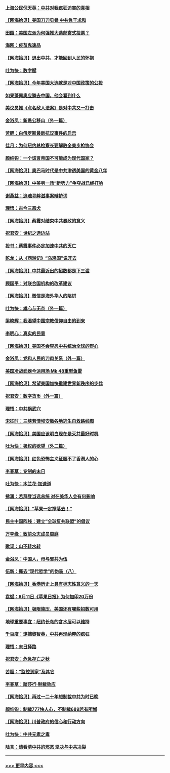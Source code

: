#### [上海公民倪天英：中共对我疯狂迫害的真相](../pages/nsc993/n12356341.md?t=08260202) 
#### [【网海拾贝】美国刀刀见骨 中共急于求和](../pages/nsc993/n12355511.md?t=08260202) 
#### [田园：美国左派为何强推大选邮寄式投票？](../pages/nsc993/n12352963.md?t=08260202) 
#### [海网：疫苗鬼速品](../pages/nsc993/n12354438.md?t=08260202) 
#### [【网海拾贝】退出中共，才能回到人民的怀抱](../pages/nsc993/n12352634.md?t=08260202) 
#### [吐为快：数字赋](../pages/nsc993/n12352317.md?t=08260202) 
#### [【网海拾贝】今年美国大选就是对中国政策的公投](../pages/nsc993/n12350973.md?t=08260202) 
#### [如果蓬佩奥应邀去中国，他会看到什么](../pages/nsc993/n12350945.md?t=08260202) 
#### [美议员推《点名敌人法案》是对中共又一打击](../pages/nsc993/n12350765.md?t=08260202) 
#### [金浴凤：新愚公移山（外一篇）](../pages/nsc993/n12350253.md?t=08260202) 
#### [苦胆：白俄罗斯最新抗议事件的启示](../pages/nsc993/n12349989.md?t=08260202) 
#### [佳月：为何纽约总检察长要解散全美步枪协会](../pages/nsc993/n12349939.md?t=08260202) 
#### [颜纯钩：一个谎言帝国不可能成为现代国家？](../pages/nsc993/n12349898.md?t=08260202) 
#### [【网海拾贝】奥巴马时代是中共渗透美国的黄金八年](../pages/nsc993/n12349284.md?t=08260202) 
#### [【网海拾贝】中美另一场“新势力”争夺战已经打响](../pages/nsc993/n12346998.md?t=08260202) 
#### [谢燕益：追魂寻衅滋事案辩护词](../pages/nsc993/n12346892.md?t=08260202) 
#### [理悟：古今三恶犬](../pages/nsc993/n12345190.md?t=08260202) 
#### [【网海拾贝】蔡霞对结束中共暴政的意义](../pages/nsc993/n12344263.md?t=08260202) 
#### [祝君安：世纪之选边站](../pages/nsc993/n12342382.md?t=08260202) 
#### [投书：蔡霞事件必定加速中共的灭亡](../pages/nsc993/n12341881.md?t=08260202) 
#### [乾龙：从《西游记》“乌鸡国”说开去](../pages/nsc993/n12341690.md?t=08260202) 
#### [【网海拾贝】中共最近出的招数都是下三滥](../pages/nsc993/n12341593.md?t=08260202) 
#### [顾国平：对联合国机构的改革建议](../pages/nsc993/n12339928.md?t=08260202) 
#### [【网海拾贝】微信是海外华人的陷阱](../pages/nsc993/n12338868.md?t=08260202) 
#### [吐为快：雄心与无奈（外一篇）](../pages/nsc993/n12338132.md?t=08260202) 
#### [梁晓辉：我渴望中国宗教信仰自由的到来](../pages/nsc993/n12336657.md?t=08260202) 
#### [李明心：真实的民意](../pages/nsc993/n12336089.md?t=08260202) 
#### [【网海拾贝】美国不会容忍中共统治全球的野心](../pages/nsc993/n12336063.md?t=08260202) 
#### [金浴凤：党和人民的刀肉关系（外一篇）](../pages/nsc993/n12335834.md?t=08260202) 
#### [美国冷战武器今派用场 Mk 48重型鱼雷](../pages/nsc993/n12335354.md?t=08260202) 
#### [【网海拾贝】希望美国加快重建世界新秩序的步伐](../pages/nsc993/n12334224.md?t=08260202) 
#### [祝君安：数字货币（外一篇）](../pages/nsc993/n12334186.md?t=08260202) 
#### [理悟：中共祸武穴](../pages/nsc993/n12333962.md?t=08260202) 
#### [宋征时：三峡若溃坝安徽各地逃生自救路线图](../pages/nsc993/n12332450.md?t=08260202) 
#### [【网海拾贝】美国应该明白现在是灭共最好时机](../pages/nsc993/n12332313.md?t=08260202) 
#### [吐为快：极权的欲望（外二篇）](../pages/nsc993/n12332089.md?t=08260202) 
#### [【网海拾贝】红色恐怖主义征服不了香港人的心](../pages/nsc993/n12329296.md?t=08260202) 
#### [李春草：专制的末日](../pages/nsc993/n12329079.md?t=08260202) 
#### [吐为快：木兰花‧加速道](../pages/nsc993/n12327366.md?t=08260202) 
#### [拂潇：若拜登当选总统 对在美华人会有何影响](../pages/nsc993/n12295996.md?t=08260202) 
#### [【网海拾贝】“苹果一定撑落去！”](../pages/nsc993/n12326784.md?t=08260202) 
#### [民主中国阵线：建立“全球反共联盟”的倡议](../pages/nsc993/n12324177.md?t=08260202) 
#### [万李缘：致前众志成员周庭](../pages/nsc993/n12324635.md?t=08260202) 
#### [歌词：山不转水转](../pages/nsc993/n12324599.md?t=08260202) 
#### [金浴凤：中国人，毋与邪共为伍](../pages/nsc993/n12324257.md?t=08260202) 
#### [伍新：撕去“现代哲学”的伪装（八）](../pages/nsc993/n12324188.md?t=08260202) 
#### [【网海拾贝】香港历史上具有标志性意义的一天](../pages/nsc993/n12324021.md?t=08260202) 
#### [袁斌：8月11日《苹果日报》为何加印20万份](../pages/nsc993/n12323955.md?t=08260202) 
#### [【网海拾贝】极限施压，美国还有哪些招数可用](../pages/nsc993/n12322512.md?t=08260202) 
#### [地球重要事宜：纽约长岛的含水层可以维持](../pages/nsc993/n12321844.md?t=08260202) 
#### [千百度：逮捕黎智英，中共再现纳粹的疯狂](../pages/nsc993/n12321777.md?t=08260202) 
#### [理悟：末日择路](../pages/nsc993/n12320812.md?t=08260202) 
#### [祝君安：危急存亡之秋](../pages/nsc993/n12320795.md?t=08260202) 
#### [苦胆：“监控到家”及其它](../pages/nsc993/n12320751.md?t=08260202) 
#### [李春草：踏莎行·制裁效应](../pages/nsc993/n12318290.md?t=08260202) 
#### [【网海拾贝】再过一二十年想制裁中共为时已晚](../pages/nsc993/n12318195.md?t=08260202) 
#### [颜纯钩：制裁777快人心，不制裁689若有所憾](../pages/nsc993/n12316912.md?t=08260202) 
#### [【网海拾贝】川普政府的信心和行动方向](../pages/nsc993/n12316673.md?t=08260202) 
#### [吐为快：中共元素之毒](../pages/nsc993/n12316547.md?t=08260202) 
#### [陆言：请看清中共的邪恶 坚决与中共决裂](../pages/nsc993/n12315784.md?t=08260202) 

----
#### [ >>> 更早内容 <<< ](../indexes/nsc993-earlier.md)
